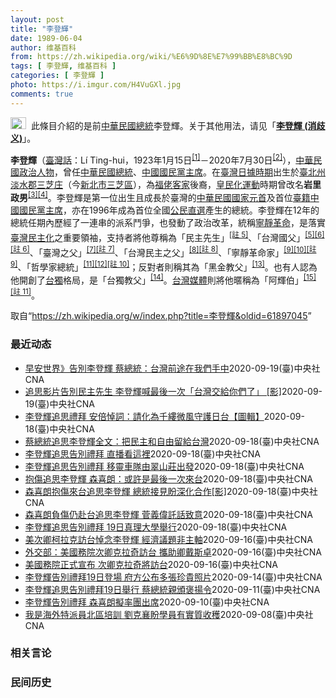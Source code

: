 ```yaml
---
layout: post
title: "李登輝"
date: 1989-06-04
author: 维基百科
from: https://zh.wikipedia.org/wiki/%E6%9D%8E%E7%99%BB%E8%BC%9D
tags: [ 李登輝, 维基百科 ]
categories: [ 李登輝 ]
photo: https://i.imgur.com/H4VuGXl.jpg
comments: true
---
```

<div class="mw-parser-output"><div role="note" class="hatnote navigation-not-searchable"><a href="/wiki/Wikipedia:%E6%B6%88%E6%AD%A7%E4%B9%89" title="Wikipedia:消歧义"><img alt="Disambig gray.svg" src="//upload.wikimedia.org/wikipedia/commons/thumb/5/5f/Disambig_gray.svg/25px-Disambig_gray.svg.png" decoding="async" width="25" height="19" srcset="//upload.wikimedia.org/wikipedia/commons/thumb/5/5f/Disambig_gray.svg/38px-Disambig_gray.svg.png 1.5x, //upload.wikimedia.org/wikipedia/commons/thumb/5/5f/Disambig_gray.svg/50px-Disambig_gray.svg.png 2x" data-file-width="220" data-file-height="168"></a>&nbsp;&nbsp;此條目介紹的是前<a href="/wiki/%E4%B8%AD%E8%8F%AF%E6%B0%91%E5%9C%8B%E7%B8%BD%E7%B5%B1" title="中華民國總統">中華民國總統</a>李登輝。关于其他用法，请见「<b><a href="/wiki/%E6%9D%8E%E7%99%BB%E8%BC%9D_(%E6%B6%88%E6%AD%A7%E7%BE%A9)" class="mw-redirect" title="李登輝 (消歧義)">李登輝 (消歧义)</a></b>」。</div>
<div id="noteTA-ca0b4af5" class="noteTA"><div class="noteTA-local"><div data-noteta-code="zh-hant:臺; zh-hans:台;"></div><div data-noteta-code="zh-hant:臺灣; zh-hans:台湾;"></div><div data-noteta-code="zh:康乃尔; zh-cn:康奈尔; zh-tw:康乃爾;"></div><div data-noteta-code="zh-cn:钓鱼岛; zh-tw:釣魚臺; zh-hk:釣魚台"></div></div></div>

<p><b>李登輝</b>（<a href="/wiki/%E8%87%BA%E7%81%A3%E8%A9%B1" title="臺灣話">臺灣話</a>：<span lang="nan"><link rel="mw-deduplicated-inline-style" href="mw-data:TemplateStyles:r58929728"><span class="sans-serif"><span lang="nan">Lí Ting-hui</span></span></span>，1923年1月15日<sup id="cite_ref-5" class="reference"><a href="#cite_note-5">[1]</a></sup>－2020年7月30日<sup id="cite_ref-逝世_6-0" class="reference"><a href="#cite_note-逝世-6">[2]</a></sup>），<a href="/wiki/%E4%B8%AD%E8%8F%AF%E6%B0%91%E5%9C%8B" title="中華民國">中華民國</a><a href="/wiki/%E6%94%BF%E6%B2%BB%E4%BA%BA%E7%89%A9" title="政治人物">政治人物</a>，曾任<a href="/wiki/%E4%B8%AD%E8%8F%AF%E6%B0%91%E5%9C%8B%E7%B8%BD%E7%B5%B1" title="中華民國總統">中華民國總統</a>、<a href="/wiki/%E4%B8%AD%E5%9C%8B%E5%9C%8B%E6%B0%91%E9%BB%A8%E4%B8%BB%E5%B8%AD" title="中國國民黨主席">中國國民黨主席</a>。在<a href="/wiki/%E8%87%BA%E7%81%A3%E6%97%A5%E6%93%9A%E6%99%82%E6%9C%9F" class="mw-redirect" title="臺灣日據時期">臺灣日據時期</a>出生於<a href="/wiki/%E8%87%BA%E5%8C%97%E5%B7%9E" title="臺北州">臺北州</a><a href="/wiki/%E6%B7%A1%E6%B0%B4%E9%83%A1" title="淡水郡">淡水郡</a><a href="/wiki/%E4%B8%89%E8%8A%9D%E5%BA%84" title="三芝庄">三芝庄</a>（今<a href="/wiki/%E6%96%B0%E5%8C%97%E5%B8%82" title="新北市">新北市</a><a href="/wiki/%E4%B8%89%E8%8A%9D%E5%8D%80" title="三芝區">三芝區</a>），為<a href="/wiki/%E7%A6%8F%E4%BD%AC%E5%AE%A2" title="福佬客">福佬客家</a>後裔，<a href="/wiki/%E7%9A%87%E6%B0%91%E5%8C%96%E9%81%8B%E5%8B%95" title="皇民化運動">皇民化運動</a>時期曾改名<b>岩里政男</b><sup id="cite_ref-7" class="reference"><a href="#cite_note-7">[3]</a></sup><sup id="cite_ref-8" class="reference"><a href="#cite_note-8">[4]</a></sup>。李登輝是第一位出生且成長於臺灣的<a href="/wiki/%E4%B8%AD%E8%8F%AF%E6%B0%91%E5%9C%8B%E5%9C%8B%E5%AE%B6%E5%85%83%E9%A6%96" class="mw-redirect" title="中華民國國家元首">中華民國國家元首</a>及首位<a href="/wiki/%E5%8F%B0%E7%81%A3%E6%9C%AC%E7%9C%81%E4%BA%BA" class="mw-redirect" title="台灣本省人">臺籍</a><a href="/wiki/%E4%B8%AD%E5%9C%8B%E5%9C%8B%E6%B0%91%E9%BB%A8%E4%B8%BB%E5%B8%AD" title="中國國民黨主席">中國國民黨主席</a>，亦在1996年成為首位全國<a href="/wiki/1996%E5%B9%B4%E4%B8%AD%E8%8F%AF%E6%B0%91%E5%9C%8B%E7%B8%BD%E7%B5%B1%E9%81%B8%E8%88%89" title="1996年中華民國總統選舉">公民直選</a>產生的總統。李登輝在12年的總統任期內歷經了一連串的派系鬥爭，也發動了政治改革，統稱<a href="/wiki/%E5%AF%A7%E9%9D%9C%E9%9D%A9%E5%91%BD" title="寧靜革命">寧靜革命</a>，是落實<a href="/wiki/%E8%87%BA%E7%81%A3%E6%B0%91%E4%B8%BB%E5%8C%96" title="臺灣民主化">臺灣民主化</a>之重要領袖，支持者將他尊稱為「民主先生」<span id="noteTag-cite_ref-sup"><sup id="cite_ref-9" class="reference"><a href="#cite_note-9">[註 5]</a></sup></span>、「台灣國父」<sup id="cite_ref-10" class="reference"><a href="#cite_note-10">[5]</a></sup><sup id="cite_ref-11" class="reference"><a href="#cite_note-11">[6]</a></sup><span id="noteTag-cite_ref-sup"><sup id="cite_ref-12" class="reference"><a href="#cite_note-12">[註 6]</a></sup></span>、「臺灣之父」<sup id="cite_ref-13" class="reference"><a href="#cite_note-13">[7]</a></sup><span id="noteTag-cite_ref-sup"><sup id="cite_ref-14" class="reference"><a href="#cite_note-14">[註 7]</a></sup></span>、「台灣民主之父」<sup id="cite_ref-15" class="reference"><a href="#cite_note-15">[8]</a></sup><span id="noteTag-cite_ref-sup"><sup id="cite_ref-16" class="reference"><a href="#cite_note-16">[註 8]</a></sup></span>、「寧靜革命家」<sup id="cite_ref-17" class="reference"><a href="#cite_note-17">[9]</a></sup><sup id="cite_ref-18" class="reference"><a href="#cite_note-18">[10]</a></sup><span id="noteTag-cite_ref-sup"><sup id="cite_ref-19" class="reference"><a href="#cite_note-19">[註 9]</a></sup></span>、「哲學家總統」<sup id="cite_ref-20" class="reference"><a href="#cite_note-20">[11]</a></sup><sup id="cite_ref-三則近身_21-0" class="reference"><a href="#cite_note-三則近身-21">[12]</a></sup><span id="noteTag-cite_ref-sup"><sup id="cite_ref-22" class="reference"><a href="#cite_note-22">[註 10]</a></sup></span>；反對者則稱其為「黑金教父」<sup id="cite_ref-23" class="reference"><a href="#cite_note-23">[13]</a></sup>。也有人認為他開創了<a href="/wiki/%E5%8F%B0%E7%81%A3%E7%8D%A8%E7%AB%8B%E9%81%8B%E5%8B%95" title="台灣獨立運動">台獨</a>格局，是「台獨教父」<sup id="cite_ref-24" class="reference"><a href="#cite_note-24">[14]</a></sup>。<a href="/wiki/%E5%8F%B0%E7%81%A3%E5%AA%92%E9%AB%94" title="台灣媒體">台灣媒體</a>則將他暱稱為「阿輝伯」<sup id="cite_ref-25" class="reference"><a href="#cite_note-25">[15]</a></sup><span id="noteTag-cite_ref-sup"><sup id="cite_ref-26" class="reference"><a href="#cite_note-26">[註 11]</a></sup></span>。
</p>
</div><noscript><img src="//zh.wikipedia.org/wiki/Special:CentralAutoLogin/start?type=1x1" alt="" title="" width="1" height="1" style="border: none; position: absolute;"></noscript>
<div class="printfooter">取自“<a dir="ltr" href="https://zh.wikipedia.org/w/index.php?title=李登輝&amp;oldid=61897045">https://zh.wikipedia.org/w/index.php?title=李登輝&amp;oldid=61897045</a>”</div><div id="recent-news"><h3>最近动态</h3><ul><li><a href="https://nodebe4.github.io/waimei/2020-09-19/%E6%97%A9%E5%AE%89%E4%B8%96%E7%95%8C-%E5%91%8A%E5%88%A5%E6%9D%8E%E7%99%BB%E8%BC%9D-%E8%94%A1%E7%B8%BD%E7%B5%B1-%E5%8F%B0%E7%81%A3%E5%89%8D%E9%80%94%E5%9C%A8%E6%88%91%E5%80%91%E6%89%8B%E4%B8%AD" title="早安世界》告別李登輝 蔡總統：台灣前途在我們手中—— 故前總統李登輝19日追思禮拜中播放的影片，結語是2012年李登輝出院不久在總統選舉前夕為蔡英文站台助選的談話。他當時對群眾的話「拜託，台灣要...">早安世界》告別李登輝 蔡總統：台灣前途在我們手中</a><time>2020-09-19</time><a class="tag">(臺)中央社CNA</a></li>
<li><a href="https://nodebe4.github.io/waimei/2020-09-19/%E8%BF%BD%E6%80%9D%E5%BD%B1%E7%89%87%E5%91%8A%E5%88%A5%E6%B0%91%E4%B8%BB%E5%85%88%E7%94%9F-%E6%9D%8E%E7%99%BB%E8%BC%9D%E5%96%8A%E6%9C%80%E5%BE%8C%E4%B8%80%E6%AC%A1-%E5%8F%B0%E7%81%A3%E4%BA%A4%E7%B5%A6%E4%BD%A0%E5%80%91%E4%BA%86-%E5%BD%B1" title="追思影片告別民主先生 李登輝喊最後一次「台灣交給你們了」 [影]—— 前總統李登輝19日追思禮拜播放追思影片，結語是2012年李登輝剛出院、出席蔡英文選前之夜助選談話，他對群眾一句「拜託，台灣要...">追思影片告別民主先生 李登輝喊最後一次「台灣交給你們了」 [影]</a><time>2020-09-19</time><a class="tag">(臺)中央社CNA</a></li>
<li><a href="https://nodebe4.github.io/waimei/2020-09-18/%E6%9D%8E%E7%99%BB%E8%BC%9D%E8%BF%BD%E6%80%9D%E7%A6%AE%E6%8B%9C-%E5%AE%89%E5%80%8D%E6%82%BC%E8%A9%9E-%E8%AB%8B%E5%8C%96%E7%82%BA%E5%8D%83%E7%B8%B7%E5%BE%AE%E9%A2%A8%E5%AE%88%E8%AD%B7%E6%97%A5%E5%8F%B0-%E5%9C%96%E8%BC%AF" title="李登輝追思禮拜 安倍悼詞：請化為千縷微風守護日台【圖輯】—— 前總統李登輝追思告別禮拜19日在淡水真理大學大禮拜堂舉行，按照基督教禮拜程序進行，並由副總統賴清德（後左）率五院院長進行慰靈暨覆蓋國...">李登輝追思禮拜 安倍悼詞：請化為千縷微風守護日台【圖輯】</a><time>2020-09-18</time><a class="tag">(臺)中央社CNA</a></li>
<li><a href="https://nodebe4.github.io/waimei/2020-09-18/%E8%94%A1%E7%B8%BD%E7%B5%B1%E8%BF%BD%E6%80%9D%E6%9D%8E%E7%99%BB%E8%BC%9D%E5%85%A8%E6%96%87-%E6%8A%8A%E6%B0%91%E4%B8%BB%E5%92%8C%E8%87%AA%E7%94%B1%E7%95%99%E7%B5%A6%E5%8F%B0%E7%81%A3" title="蔡總統追思李登輝全文：把民主和自由留給台灣—— 前總統李登輝的追思告別禮拜19日上午舉行，總統蔡英文在追思文提到，雖然李登輝已離世，但他把民主和自由留給台灣，這樣的精神將會引領一代又一代的台灣人...">蔡總統追思李登輝全文：把民主和自由留給台灣</a><time>2020-09-18</time><a class="tag">(臺)中央社CNA</a></li>
<li><a href="https://nodebe4.github.io/waimei/2020-09-18/%E6%9D%8E%E7%99%BB%E8%BC%9D%E8%BF%BD%E6%80%9D%E5%91%8A%E5%88%A5%E7%A6%AE%E6%8B%9C-%E7%9B%B4%E6%92%AD%E7%9C%8B%E9%80%99%E8%A3%A1" title="李登輝追思告別禮拜 直播看這裡—— 李登輝7月30日辭世，享耆壽98歲，追思告別禮拜19日上午9時30分在真理大學大禮拜堂舉行。（圖取自presidentialoffice YouTube頻道網...">李登輝追思告別禮拜 直播看這裡</a><time>2020-09-18</time><a class="tag">(臺)中央社CNA</a></li>
<li><a href="https://nodebe4.github.io/waimei/2020-09-18/%E6%9D%8E%E7%99%BB%E8%BC%9D%E8%BF%BD%E6%80%9D%E5%91%8A%E5%88%A5%E7%A6%AE%E6%8B%9C-%E7%A7%BB%E9%9D%88%E8%BB%8A%E9%9A%8A%E7%94%B1%E7%BF%A0%E5%B1%B1%E8%8E%8A%E5%87%BA%E7%99%BC" title="李登輝追思告別禮拜 移靈車隊由翠山莊出發—— 前總統李登輝追思告別禮拜19日在淡水真理大學大禮拜堂舉行。圖為台北賓館追思會。（中央社檔案照片） （中央社記者林育瑄台北19日電）前總統李登輝追思告...">李登輝追思告別禮拜 移靈車隊由翠山莊出發</a><time>2020-09-18</time><a class="tag">(臺)中央社CNA</a></li>
<li><a href="https://nodebe4.github.io/waimei/2020-09-18/%E6%8A%B1%E5%82%B7%E8%BF%BD%E6%80%9D%E6%9D%8E%E7%99%BB%E8%BC%9D-%E6%A3%AE%E5%96%9C%E6%9C%97-%E6%88%96%E8%A8%B1%E6%98%AF%E6%9C%80%E5%BE%8C%E4%B8%80%E6%AC%A1%E4%BE%86%E5%8F%B0" title="抱傷追思李登輝 森喜朗：或許是最後一次來台—— 前日本首相森喜朗（圖）18日率團訪台，19日將出席故總統李登輝追思告別禮拜。原本就有宿疾的森喜朗日前在家摔傷，但仍堅持赴台，表達對李登輝的尊敬。中...">抱傷追思李登輝 森喜朗：或許是最後一次來台</a><time>2020-09-18</time><a class="tag">(臺)中央社CNA</a></li>
<li><a href="https://nodebe4.github.io/waimei/2020-09-18/%E6%A3%AE%E5%96%9C%E6%9C%97%E6%8A%B1%E5%82%B7%E4%BE%86%E5%8F%B0%E8%BF%BD%E6%80%9D%E6%9D%8E%E7%99%BB%E8%BC%9D-%E7%B8%BD%E7%B5%B1%E6%8E%A5%E8%A6%8B%E7%9B%BC%E6%B7%B1%E5%8C%96%E5%90%88%E4%BD%9C-%E5%BD%B1" title="森喜朗抱傷來台追思李登輝 總統接見盼深化合作[影]—— 總統蔡英文（右）18日傍晚在總統府接見日本前首相森喜朗（左），蔡總統表示，日本首相菅義偉日前上任，過去幾年台日友好夥伴關係，不管民間或官方...">森喜朗抱傷來台追思李登輝 總統接見盼深化合作[影]</a><time>2020-09-18</time><a class="tag">(臺)中央社CNA</a></li>
<li><a href="https://nodebe4.github.io/waimei/2020-09-18/%E6%A3%AE%E5%96%9C%E6%9C%97%E8%B2%A0%E5%82%B7%E4%BB%8D%E8%B5%B4%E5%8F%B0%E8%BF%BD%E6%80%9D%E6%9D%8E%E7%99%BB%E8%BC%9D-%E8%8F%85%E7%BE%A9%E5%81%89%E8%A8%97%E8%A9%B1%E8%87%B4%E6%84%8F" title="森喜朗負傷仍赴台追思李登輝 菅義偉託話致意—— 日本前首相森喜朗（前排右一）18日率團搭專機訪台，19日將出席前總統李登輝的告別追思禮拜。原本就有宿疾的森喜朗日前在家摔傷，但仍堅持赴台，表達對李...">森喜朗負傷仍赴台追思李登輝 菅義偉託話致意</a><time>2020-09-18</time><a class="tag">(臺)中央社CNA</a></li>
<li><a href="https://nodebe4.github.io/waimei/2020-09-18/%E6%9D%8E%E7%99%BB%E8%BC%9D%E8%BF%BD%E6%80%9D%E5%91%8A%E5%88%A5%E7%A6%AE%E6%8B%9C-19%E6%97%A5%E7%9C%9F%E7%90%86%E5%A4%A7%E5%AD%B8%E8%88%89%E8%A1%8C" title="李登輝追思告別禮拜 19日真理大學舉行—— 前總統李登輝7月30日辭世，追思告別禮拜19日將在新北市淡水區舉行，18日進行預演，模擬車隊行經淡江中學時，校方代表獻花致意等。中央社記者鄭清元攝　1...">李登輝追思告別禮拜  19日真理大學舉行</a><time>2020-09-18</time><a class="tag">(臺)中央社CNA</a></li>
<li><a href="https://nodebe4.github.io/waimei/2020-09-16/%E7%BE%8E%E6%AC%A1%E5%8D%BF%E6%9F%AF%E6%8B%89%E5%85%8B%E8%A8%AA%E5%8F%B0%E6%82%BC%E5%BF%B5%E6%9D%8E%E7%99%BB%E8%BC%9D-%E7%B6%93%E6%BF%9F%E8%AD%B0%E9%A1%8C%E9%9D%9E%E4%B8%BB%E8%BB%B8" title="美次卿柯拉克訪台悼念李登輝 經濟議題非主軸—— 美國國務次卿柯拉克（圖）即將訪台。知情人士表示，柯拉克此行主要目的是悼念前總統李登輝，經濟議題雖非主軸，但雙方仍會就美台經濟交換意見。（圖取自fa...">美次卿柯拉克訪台悼念李登輝 經濟議題非主軸</a><time>2020-09-16</time><a class="tag">(臺)中央社CNA</a></li>
<li><a href="https://nodebe4.github.io/waimei/2020-09-16/%E5%A4%96%E4%BA%A4%E9%83%A8-%E7%BE%8E%E5%9C%8B%E5%8B%99%E9%99%A2%E6%AC%A1%E5%8D%BF%E5%85%8B%E6%8B%89%E5%A5%87%E8%A8%AA%E5%8F%B0-%E6%94%9C%E5%8A%A9%E5%8D%BF%E6%88%B4%E6%96%AF%E5%8D%93" title="外交部：美國務院次卿克拉奇訪台 攜助卿戴斯卓—— 外交部指出，美國國務次卿克拉奇（左）17至19日在台期間將與總統蔡英文及其他政府高層互動，並與民主、人權暨勞工局助卿戴斯卓（右）出席前總統李登輝...">外交部：美國務院次卿克拉奇訪台 攜助卿戴斯卓</a><time>2020-09-16</time><a class="tag">(臺)中央社CNA</a></li>
<li><a href="https://nodebe4.github.io/waimei/2020-09-16/%E7%BE%8E%E5%9C%8B%E5%8B%99%E9%99%A2%E6%AD%A3%E5%BC%8F%E5%AE%A3%E5%B8%83-%E6%AC%A1%E5%8D%BF%E5%85%8B%E6%8B%89%E5%A5%87%E5%B0%87%E8%A8%AA%E5%8F%B0" title="美國務院正式宣布 次卿克拉奇將訪台—— 美國國務院16日正式宣布，次卿克拉奇（圖）將訪問台灣，參加19日前總統李登輝告別式。（圖取自facebook.com/keithkrach） （中央社記者...">美國務院正式宣布 次卿克拉奇將訪台</a><time>2020-09-16</time><a class="tag">(臺)中央社CNA</a></li>
<li><a href="https://nodebe4.github.io/waimei/2020-09-14/%E6%9D%8E%E7%99%BB%E8%BC%9D%E5%91%8A%E5%88%A5%E7%A6%AE%E6%8B%9C19%E6%97%A5%E7%99%BB%E5%A0%B4-%E5%BA%9C%E6%96%B9%E5%85%AC%E5%B8%83%E5%A4%9A%E5%BC%B5%E7%8F%8D%E8%B2%B4%E7%85%A7%E7%89%87" title="李登輝告別禮拜19日登場 府方公布多張珍貴照片—— 總統府官網以「李前總統登輝先生的生命之旅與臺灣民主之路」為題，發布許多珍貴照片，圖為1978年市長任內全家合影。（總統府提供）中央社記者葉素萍...">李登輝告別禮拜19日登場 府方公布多張珍貴照片</a><time>2020-09-14</time><a class="tag">(臺)中央社CNA</a></li>
<li><a href="https://nodebe4.github.io/waimei/2020-09-11/%E6%9D%8E%E7%99%BB%E8%BC%9D%E8%BF%BD%E6%80%9D%E5%91%8A%E5%88%A5%E7%A6%AE%E6%8B%9C19%E6%97%A5%E8%88%89%E8%A1%8C-%E8%94%A1%E7%B8%BD%E7%B5%B1%E8%A6%AA%E9%A0%92%E8%A4%92%E6%8F%9A%E4%BB%A4" title="李登輝追思告別禮拜19日舉行 蔡總統親頒褒揚令—— （中央社記者溫貴香台北11日電）總統府今天表示，故總統李登輝追思告別禮拜19日舉行，總統蔡英文將親自頒贈褒揚令，副總統賴清德率五院院長進行慰靈...">李登輝追思告別禮拜19日舉行 蔡總統親頒褒揚令</a><time>2020-09-11</time><a class="tag">(臺)中央社CNA</a></li>
<li><a href="https://nodebe4.github.io/waimei/2020-09-10/%E6%9D%8E%E7%99%BB%E8%BC%9D%E5%91%8A%E5%88%A5%E7%A6%AE%E6%8B%9C-%E6%A3%AE%E5%96%9C%E6%9C%97%E6%93%AC%E7%8E%87%E5%9C%98%E5%87%BA%E5%B8%AD" title="李登輝告別禮拜 森喜朗擬率團出席—— （中央社記者楊明珠東京10日專電）日本政府及執政黨自由民主黨人士今天透露，日本跨黨派國會議員組成的日華議員懇談會（日華懇）擬派以前首相森喜朗為首的訪問團18...">李登輝告別禮拜 森喜朗擬率團出席</a><time>2020-09-10</time><a class="tag">(臺)中央社CNA</a></li>
<li><a href="https://nodebe4.github.io/waimei/2020-09-08/%E6%88%91%E6%98%AF%E6%B5%B7%E5%A4%96%E7%89%B9%E6%B4%BE%E5%93%A1%E5%8C%97%E5%8D%80%E5%9F%B9%E8%A8%93-%E5%8A%89%E5%85%8B%E8%A5%84%E7%9B%BC%E5%AD%B8%E5%93%A1%E6%9C%89%E5%AF%A6%E8%B3%AA%E6%94%B6%E7%A9%AB" title="我是海外特派員北區培訓 劉克襄盼學員有實質收穫—— 第3屆「我是海外特派員」培訓營台北場9日登場，中央通訊社董事長劉克襄出席致詞，用故總統李登輝的名言「我不是我的我」勉勵學員，盼學員經過培訓，都...">我是海外特派員北區培訓 劉克襄盼學員有實質收穫</a><time>2020-09-08</time><a class="tag">(臺)中央社CNA</a></li>
</ul></div><div id="open-opinion"><h3>相关言论</h3><ul></ul></div><div id="mjls-record"><h3>民间历史</h3><ul></ul></div>